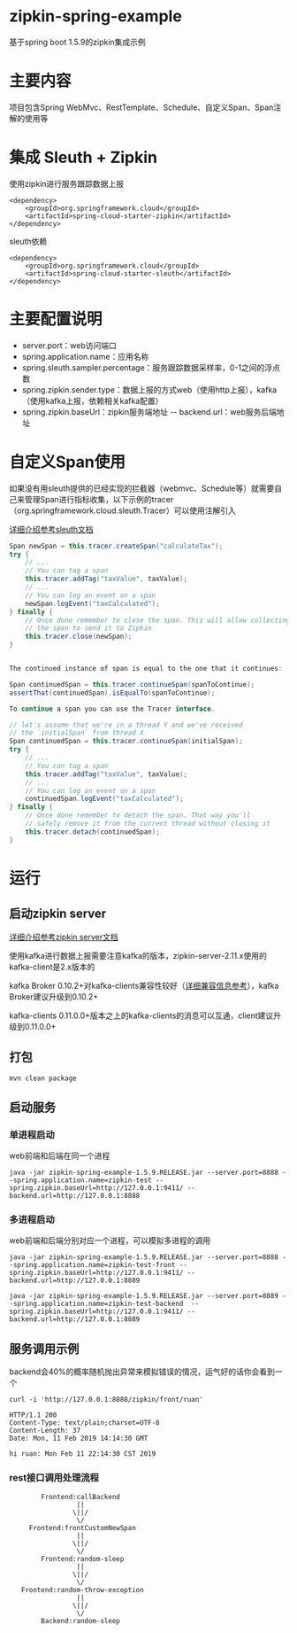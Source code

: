 # zipkin-spring-example
基于spring boot 1.5.9的zipkin集成示例

# 主要内容
项目包含Spring WebMvc、RestTemplate、Schedule、自定义Span、Span注解的使用等

# 集成 Sleuth + Zipkin

使用zipkin进行服务跟踪数据上报
```
<dependency>
    <groupId>org.springframework.cloud</groupId>
    <artifactId>spring-cloud-starter-zipkin</artifactId>
</dependency>
```

sleuth依赖
```
<dependency>
    <groupId>org.springframework.cloud</groupId>
    <artifactId>spring-cloud-starter-sleuth</artifactId>
</dependency>
```

# 主要配置说明
- server.port：web访问端口
- spring.application.name：应用名称
- spring.sleuth.sampler.percentage：服务跟踪数据采样率，0-1之间的浮点数
- spring.zipkin.sender.type：数据上报的方式web（使用http上报），kafka（使用kafka上报，依赖相关kafka配置）
- spring.zipkin.baseUrl：zipkin服务端地址
-- backend.url：web服务后端地址

# 自定义Span使用
如果没有用sleuth提供的已经实现的拦截器（webmvc、Schedule等）就需要自己来管理Span进行指标收集，以下示例的tracer（org.springframework.cloud.sleuth.Tracer）可以使用注解引入

[详细介绍参考sleuth文档](https://cloud.spring.io/spring-cloud-static/spring-cloud-sleuth/1.3.2.RELEASE/single/spring-cloud-sleuth.html#creating-and-closing-spans)
```java
Span newSpan = this.tracer.createSpan("calculateTax");
try {
	// ...
	// You can tag a span
	this.tracer.addTag("taxValue", taxValue);
	// ...
	// You can log an event on a span
	newSpan.logEvent("taxCalculated");
} finally {
	// Once done remember to close the span. This will allow collecting
	// the span to send it to Zipkin
	this.tracer.close(newSpan);
}


The continued instance of span is equal to the one that it continues:

Span continuedSpan = this.tracer.continueSpan(spanToContinue);
assertThat(continuedSpan).isEqualTo(spanToContinue);

To continue a span you can use the Tracer interface.

// let's assume that we're in a thread Y and we've received
// the `initialSpan` from thread X
Span continuedSpan = this.tracer.continueSpan(initialSpan);
try {
	// ...
	// You can tag a span
	this.tracer.addTag("taxValue", taxValue);
	// ...
	// You can log an event on a span
	continuedSpan.logEvent("taxCalculated");
} finally {
	// Once done remember to detach the span. That way you'll
	// safely remove it from the current thread without closing it
	this.tracer.detach(continuedSpan);
}
```

# 运行
## 启动zipkin server
[详细介绍参考zipkin server文档](https://github.com/openzipkin/zipkin/blob/master/zipkin-server/README.md)

使用kafka进行数据上报需要注意kafka的版本，zipkin-server-2.11.x使用的kafka-client是2.x版本的

kafka Broker 0.10.2+对kafka-clients兼容性较好（[详细兼容信息参考](https://cwiki.apache.org/confluence/display/KAFKA/Compatibility+Matrix)），kafka Broker建议升级到0.10.2+

kafka-clients 0.11.0.0+版本之上的kafka-clients的消息可以互通，client建议升级到0.11.0.0+

## 打包
```
mvn clean package
```

## 启动服务

### 单进程启动
web前端和后端在同一个进程

```
java -jar zipkin-spring-example-1.5.9.RELEASE.jar --server.port=8888 --spring.application.name=zipkin-test --spring.zipkin.baseUrl=http://127.0.0.1:9411/ --backend.url=http://127.0.0.1:8888
```

### 多进程启动
web前端和后端分别对应一个进程，可以模拟多进程的调用

```
java -jar zipkin-spring-example-1.5.9.RELEASE.jar --server.port=8888 --spring.application.name=zipkin-test-front --spring.zipkin.baseUrl=http://127.0.0.1:9411/ --backend.url=http://127.0.0.1:8889

java -jar zipkin-spring-example-1.5.9.RELEASE.jar --server.port=8889 --spring.application.name=zipkin-test-backend  --spring.zipkin.baseUrl=http://127.0.0.1:9411/ --backend.url=http://127.0.0.1:8889
```

## 服务调用示例

backend会40%的概率随机抛出异常来模拟错误的情况，运气好的话你会看到一个

```
curl -i 'http://127.0.0.1:8888/zipkin/front/ruan'

HTTP/1.1 200
Content-Type: text/plain;charset=UTF-8
Content-Length: 37
Date: Mon, 11 Feb 2019 14:14:30 GMT

hi ruan: Mon Feb 11 22:14:30 CST 2019
```

### rest接口调用处理流程

```
        Frontend:callBackend
                 ||
                \||/
                 \/
     Frontend:frontCustomNewSpan
                 ||
                \||/
                 \/
        Frontend:random-sleep
                 ||
                \||/
                 \/
   Frontend:random-throw-exception
                 ||
                \||/
                 \/
        Backend:random-sleep
```

